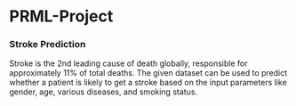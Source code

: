 # PRML-Project

### Stroke Prediction<br>

Stroke is the 2nd leading cause of death globally, responsible for approximately 11% of
total deaths. The given dataset can be used to predict whether a patient is likely to get a
stroke based on the input parameters like gender, age, various diseases, and smoking
status.
